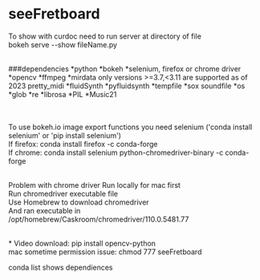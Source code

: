 # seeFretboard

To show with curdoc need to run server at directory of file<br />
bokeh serve --show fileName.py<br /><br />

###dependencies
*python
*bokeh
*selenium, firefox or chrome driver
*opencv
*ffmpeg
*mirdata only versions >=3.7,<3.11 are supported as of 2023
pretty_midi
*fluidSynth
*pyfluidsynth
*tempfile
*sox
soundfile
*os
*glob
*re
*librosa
*PIL
*Music21

<br />
<br />
To use bokeh.io image export functions you need selenium ('conda install selenium' or 'pip install selenium')<br />
If firefox: conda install firefox -c conda-forge<br />
If chrome: conda install selenium python-chromedriver-binary -c conda-forge
<br />
<br />

Problem with chrome driver Run locally for mac first<br />
Run chromedriver executable file<br />
Use Homebrew to download chromedriver<br />
And ran executable in /opt/homebrew/Caskroom/chromedriver/110.0.5481.77

<br />
* Video download: pip install opencv-python

<br />
mac sometime permission issue: chmod 777 seeFretboard

conda list shows dependiences
